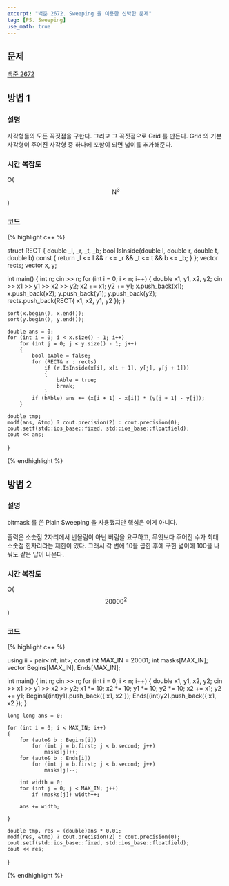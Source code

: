 ```yaml
---
excerpt: "백준 2672. Sweeping 을 이용한 신박한 문제"
tag: [PS. Sweeping]
use_math: true
---
```


## 문제

[백준 2672](https://www.acmicpc.net/problem/2672)


## 방법 1

### 설명

사각형들의 모든 꼭짓점을 구한다. 그리고 그 꼭짓점으로 Grid 를 만든다. Grid 의 기본 사각형이 주어진 사각형 중 하나에 포함이 되면 넓이를 추가해준다. 


### 시간 복잡도

O($$ \mathrm{N}^3 $$)


### 코드

{% highlight c++ %}

struct RECT {
	double _l, _r, _t, _b;
	bool IsInside(double l, double r, double t, double b) const
	{
		return _l <= l && r <= _r && _t <= t && b <= _b;
	}
};
vector<RECT> rects;
vector<double> x, y;

int main()
{
	int n; cin >> n;
	for (int i = 0; i < n; i++)
	{
		double x1, y1, x2, y2;
		cin >> x1 >> y1 >> x2 >> y2;
		x2 += x1; y2 += y1;
		x.push_back(x1); x.push_back(x2);
		y.push_back(y1); y.push_back(y2);
		rects.push_back(RECT{ x1, x2, y1, y2 });
	}

	sort(x.begin(), x.end());
	sort(y.begin(), y.end());

	double ans = 0;
	for (int i = 0; i < x.size() - 1; i++)
		for (int j = 0; j < y.size() - 1; j++)
		{
			bool bAble = false;
			for (RECT& r : rects)
				if (r.IsInside(x[i], x[i + 1], y[j], y[j + 1]))
				{
					bAble = true;
					break;
				}
			if (bAble) ans += (x[i + 1] - x[i]) * (y[j + 1] - y[j]);
		}

	double tmp;
	modf(ans, &tmp) ? cout.precision(2) : cout.precision(0);
	cout.setf(std::ios_base::fixed, std::ios_base::floatfield);
	cout << ans;
}

{% endhighlight %}




## 방법 2


### 설명

bitmask 를 쓴 Plain Sweeping 을 사용했지만 핵심은 이게 아니다.

출력은 소숫점 2자리에서 반올림이 아닌 버림을 요구하고, 무엇보다 주어진 수가 최대 소숫점 한자리라는 제한이 있다. 그래서 각 변에 10을 곱한 후에 구한 넓이에 100을 나눠도 같은 답이 나온다. 


### 시간 복잡도

O($$ \mathrm{20000}^2 $$)

### 코드

{% highlight c++ %}

using ii = pair<int, int>;
const int MAX_IN = 20001;
int masks[MAX_IN];
vector<ii> Begins[MAX_IN], Ends[MAX_IN];

int main()
{
	int n; cin >> n;
	for (int i = 0; i < n; i++)
	{
		double x1, y1, x2, y2;
		cin >> x1 >> y1 >> x2 >> y2;
		x1 *= 10; x2 *= 10; y1 *= 10; y2 *= 10;
		x2 += x1; y2 += y1;
		Begins[(int)y1].push_back({ x1, x2 });
		Ends[(int)y2].push_back({ x1, x2 });
	}

	long long ans = 0;

	for (int i = 0; i < MAX_IN; i++)
	{
		for (auto& b : Begins[i])
			for (int j = b.first; j < b.second; j++)
				masks[j]++;
		for (auto& b : Ends[i])
			for (int j = b.first; j < b.second; j++)
				masks[j]--;

		int width = 0;
		for (int j = 0; j < MAX_IN; j++)
			if (masks[j]) width++;

		ans += width;

	}

	double tmp, res = (double)ans * 0.01;
	modf(res, &tmp) ? cout.precision(2) : cout.precision(0);
	cout.setf(std::ios_base::fixed, std::ios_base::floatfield);
	cout << res;
}

{% endhighlight %}


